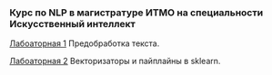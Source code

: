### Курс по NLP в магистратуре ИТМО на специальности Искусственный интеллект 

[Лабоаторная 1](\Lab_1)
Предобработка текста.

[Лабоаторная 2](\Lab_2)
Векторизаторы и пайплайны в sklearn.
